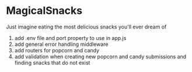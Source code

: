 # MagicalSnacks
Just imagine eating the most delicious snacks you'll ever dream of
1. add .env file and port property to use in app.js
2. add general error handling middleware
3. add routers for popcorn and candy
4. add validation when creating new popcorn and candy submissions and finding snacks that do not exist
